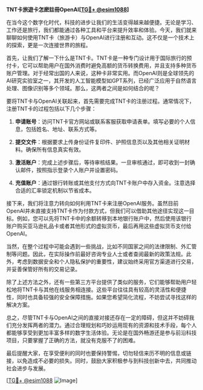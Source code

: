 **TNT卡旅遊卡怎麽註冊OpenAI[[TG💪+ @esim1088](https://t.me/s/esim1088)]**

在当今这个数字化时代，科技的进步让我们的生活变得越来越便捷。无论是学习、工作还是旅行，我们都能通过各种工具和平台来提升效率和体验。今天，我们就来聊聊如何使用TNT卡（旅游卡）与OpenAI进行注册和互动。这不仅是一个技术上的探索，更是一次连接世界的旅程。

首先，让我们了解一下什么是TNT卡。TNT卡是一种专门设计用于国际旅行的预付卡，它可以帮助用户在国外消费时避免高额的货币转换费用，并且支持多种货币账户管理。对于经常出国的人来说，这种卡非常实用。而OpenAI则是全球领先的AI研究实验室之一，其开发的人工智能模型如GPT系列，已经广泛应用于自然语言处理、图像识别等多个领域。那么，这两者之间是如何结合的呢？

要将TNT卡与OpenAI关联起来，首先需要完成TNT卡的注册过程。通常情况下，注册TNT卡的过程包括以下几个步骤：

1. **申请账号**：访问TNT卡官方网站或联系客服获取申请表单。填写必要的个人信息，包括姓名、地址、联系方式等。
   
2. **提交文件**：根据要求上传身份证件复印件、护照信息页以及其他相关证明材料。确保所有信息真实有效。

3. **激活账户**：完成上述步骤后，等待审核结果。一旦审核通过，即可收到一封确认邮件，按照指示登录个人账户并设置密码。

4. **充值账户**：通过银行转账或其他支付方式向TNT卡账户中存入资金。注意选择合适的汇率锁定机制以节省成本。

接下来，我们将注意力转向如何利用TNT卡来注册OpenAI服务。虽然目前OpenAI并未直接支持TNT卡作为付款方式，但我们可以借助其他途径实现这一目标。例如，您可以先将TNT卡中的余额转移到本地银行账户中，然后使用该银行账户购买亚马逊礼品卡或者其他形式的虚拟货币，最后再用这些虚拟货币支付给OpenAI。

当然，在整个过程中可能会遇到一些挑战，比如不同国家之间的法律限制、外汇管制等问题。因此，在实际操作前最好咨询专业人士或者查阅最新的政策法规。此外，考虑到数据安全和个人隐私保护的重要性，建议始终采用官方渠道进行交易，并妥善保管好所有的交易记录。

除了上述方法之外，还有一些第三方平台提供了类似的服务，它们能够帮助用户轻松地将TNT卡与其他在线服务相连接。这些平台往往具有较高的灵活性和便捷性，同时也具备较强的安全保障措施。如果您希望简化流程，不妨尝试寻找这样的解决方案。

总之，尽管TNT卡与OpenAI之间的直接对接还存在一定的障碍，但这并不妨碍我们充分发挥两者的潜力。通过合理规划和巧妙运用现有的资源和技术手段，每个人都能够享受到更加丰富多样的数字生活体验。无论是在国外畅游还是参与前沿科技项目，只要掌握了正确的方法，就没有克服不了的困难。

最后提醒大家，在享受便利的同时也要保持警惕，切勿轻信来历不明的信息或链接，以免造成不必要的损失。同时，鼓励大家积极参与到科技创新中去，共同推动社会进步与发展。

[[TG💪+ @esim1088](https://t.me/s/esim1088) ![Image](https://i.postimg.cc/4NQfJmqS/Snipaste-2025-05-13-00-14-12.png)]